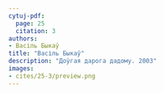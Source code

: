 ```yaml
---
cytuj-pdf:
  page: 25
  citation: 3
authors:
- Васіль Быкаў
title: "Васіль Быкаў"
description: "Доўгая дарога дадому. 2003"
images:
- cites/25-3/preview.png
---
```

